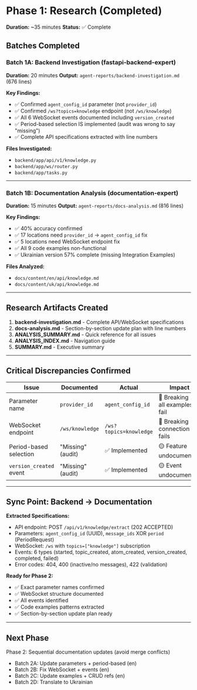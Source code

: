 # Phase 1: Research (Completed)

**Duration:** ~35 minutes
**Status:** ✅ Complete

## Batches Completed

### Batch 1A: Backend Investigation (fastapi-backend-expert)
**Duration:** 20 minutes
**Output:** `agent-reports/backend-investigation.md` (676 lines)

**Key Findings:**
- ✅ Confirmed `agent_config_id` parameter (not `provider_id`)
- ✅ Confirmed `/ws?topics=knowledge` endpoint (not `/ws/knowledge`)
- ✅ All 6 WebSocket events documented including `version_created`
- ✅ Period-based selection IS implemented (audit was wrong to say "missing")
- ✅ Complete API specifications extracted with line numbers

**Files Investigated:**
- `backend/app/api/v1/knowledge.py`
- `backend/app/ws/router.py`
- `backend/app/tasks.py`

---

### Batch 1B: Documentation Analysis (documentation-expert)
**Duration:** 15 minutes
**Output:** `agent-reports/docs-analysis.md` (816 lines)

**Key Findings:**
- ✅ 40% accuracy confirmed
- ✅ 17 locations need `provider_id` → `agent_config_id` fix
- ✅ 5 locations need WebSocket endpoint fix
- ✅ All 9 code examples non-functional
- ✅ Ukrainian version 57% complete (missing Integration Examples)

**Files Analyzed:**
- `docs/content/en/api/knowledge.md`
- `docs/content/uk/api/knowledge.md`

---

## Research Artifacts Created

1. **backend-investigation.md** - Complete API/WebSocket specifications
2. **docs-analysis.md** - Section-by-section update plan with line numbers
3. **ANALYSIS_SUMMARY.md** - Quick reference for all issues
4. **ANALYSIS_INDEX.md** - Navigation guide
5. **SUMMARY.md** - Executive summary

---

## Critical Discrepancies Confirmed

| Issue | Documented | Actual | Impact |
|-------|-----------|---------|--------|
| Parameter name | `provider_id` | `agent_config_id` | 🔴 Breaking - all examples fail |
| WebSocket endpoint | `/ws/knowledge` | `/ws?topics=knowledge` | 🔴 Breaking - connection fails |
| Period-based selection | "Missing" (audit) | ✅ Implemented | 🟡 Feature undocumented |
| `version_created` event | "Missing" (audit) | ✅ Implemented | 🟡 Event undocumented |

---

## Sync Point: Backend → Documentation

**Extracted Specifications:**
- API endpoint: POST `/api/v1/knowledge/extract` (202 ACCEPTED)
- Parameters: `agent_config_id` (UUID), `message_ids` XOR `period` (PeriodRequest)
- WebSocket: `/ws` with `topics=["knowledge"]` subscription
- Events: 6 types (started, topic_created, atom_created, version_created, completed, failed)
- Error codes: 404, 400 (inactive/no messages), 422 (validation)

**Ready for Phase 2:**
- ✅ Exact parameter names confirmed
- ✅ WebSocket structure documented
- ✅ All events identified
- ✅ Code examples patterns extracted
- ✅ Section-by-section update plan ready

---

## Next Phase

Phase 2: Sequential documentation updates (avoid merge conflicts)
- Batch 2A: Update parameters + period-based (en)
- Batch 2B: Fix WebSocket + events (en)
- Batch 2C: Update examples + CRUD refs (en)
- Batch 2D: Translate to Ukrainian
